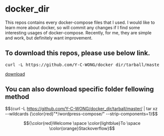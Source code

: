 # docker_dir

This repos contains every docker-compose files that I used.
I would like to learn more about docker, so will commit any changes if I find some interesting usages of docker-compose.
Recently, for me, they are simple and work, but definitely want improvement.

## To download this repos, please use below link.
<pre>curl -L https://github.com/Y-C-WONG/docker_dir/tarball/master</pre>
[download](https://github.com/Y-C-WONG/docker_dir/tarball/master)

## You can also download specific folder fellowing method

$${curl -L https://github.com/Y-C-WONG/docker_dir/tarball/master/ | tar xz --wildcards {\color{red}"*/wordpress-compose/" --strip-components=1}$$


$${\color{red}Welcome \space \color{lightblue}To \space \color{orange}Stackoverflow}$$
